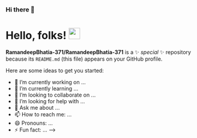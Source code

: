 ### Hi there 👋
# Hello, folks! <img src="https://raw.githubusercontent.com/MartinHeinz/MartinHeinz/master/wave.gif" width="30px">

**RamandeepBhatia-371/RamandeepBhatia-371** is a ✨ _special_ ✨ repository because its `README.md` (this file) appears on your GitHub profile.

Here are some ideas to get you started:

- 🔭 I’m currently working on ...
- 🌱 I’m currently learning ...
- 👯 I’m looking to collaborate on ...
- 🤔 I’m looking for help with ...
- 💬 Ask me about ...
- 📫 How to reach me: ...
- 😄 Pronouns: ...
- ⚡ Fun fact: ...
-->
